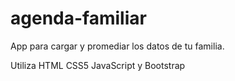 # agenda-familiar

App para cargar y promediar los datos de tu familia.

Utiliza HTML CSS5 JavaScript y Bootstrap

